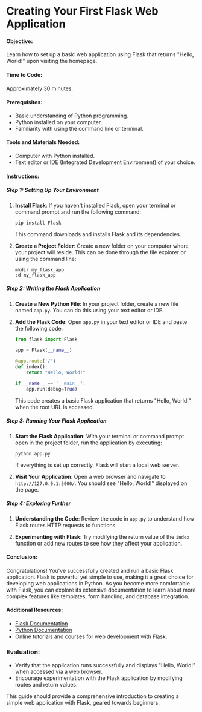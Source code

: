 # Creating Your First Flask Web Application

#### Objective:

Learn how to set up a basic web application using Flask that returns "Hello, World!" upon visiting the homepage.

#### Time to Code:

Approximately 30 minutes.

#### Prerequisites:

- Basic understanding of Python programming.
- Python installed on your computer.
- Familiarity with using the command line or terminal.

#### Tools and Materials Needed:

- Computer with Python installed.
- Text editor or IDE (Integrated Development Environment) of your choice.

#### Instructions:

##### Step 1: Setting Up Your Environment

1. **Install Flask**: If you haven't installed Flask, open your terminal or command prompt and run the following command:
   ```
   pip install Flask
   ```
   This command downloads and installs Flask and its dependencies.

2. **Create a Project Folder**: Create a new folder on your computer where your project will reside. This can be done through the file explorer or using the command line:
   ```
   mkdir my_flask_app
   cd my_flask_app
   ```

##### Step 2: Writing the Flask Application

1. **Create a New Python File**: In your project folder, create a new file named `app.py`. You can do this using your text editor or IDE.

2. **Add the Flask Code**: Open `app.py` in your text editor or IDE and paste the following code:
   ```python
   from flask import Flask

   app = Flask(__name__)

   @app.route('/')
   def index():
       return "Hello, World!"

   if __name__ == '__main__':
       app.run(debug=True)
   ```
   This code creates a basic Flask application that returns "Hello, World!" when the root URL is accessed.

##### Step 3: Running Your Flask Application

1. **Start the Flask Application**: With your terminal or command prompt open in the project folder, run the application by executing:
   ```
   python app.py
   ```
   If everything is set up correctly, Flask will start a local web server.

2. **Visit Your Application**: Open a web browser and navigate to `http://127.0.0.1:5000/`. You should see "Hello, World!" displayed on the page.

##### Step 4: Exploring Further

1. **Understanding the Code**: Review the code in `app.py` to understand how Flask routes HTTP requests to functions.

2. **Experimenting with Flask**: Try modifying the return value of the `index` function or add new routes to see how they affect your application.

#### Conclusion:

Congratulations! You've successfully created and run a basic Flask application. Flask is powerful yet simple to use, making it a great choice for developing web applications in Python. As you become
more comfortable with Flask, you can explore its extensive documentation to learn about more complex features like templates, form handling, and database integration.

#### Additional Resources:

- [Flask Documentation](https://flask.palletsprojects.com/en/2.0.x/)
- [Python Documentation](https://docs.python.org/3/)
- Online tutorials and courses for web development with Flask.

### Evaluation:

- Verify that the application runs successfully and displays "Hello, World!" when accessed via a web browser.
- Encourage experimentation with the Flask application by modifying routes and return values.

This guide should provide a comprehensive introduction to creating a simple web application with Flask, geared towards beginners.